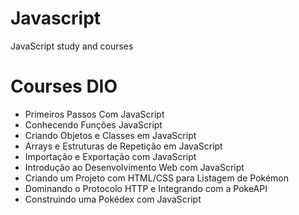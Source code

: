 # Javascript
JavaScript study and courses

# Courses DIO
* Primeiros Passos Com JavaScript
* Conhecendo Funções JavaScript
* Criando Objetos e Classes em JavaScript
* Arrays e Estruturas de Repetição em JavaScript
* Importação e Exportação com JavaScript
* Introdução ao Desenvolvimento Web com JavaScript
* Criando um Projeto com HTML/CSS para Listagem de Pokémon
* Dominando o Protocolo HTTP e Integrando com a PokeAPI
* Construindo uma Pokédex com JavaScript

